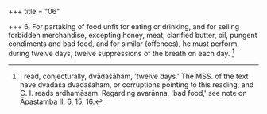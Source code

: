 +++
title = "06"

+++
6. For partaking of food unfit for eating or drinking, and for selling forbidden merchandise, excepting honey, meat, clarified butter, oil, pungent condiments and bad food, and for similar (offences), he must perform, during twelve days, twelve suppressions of the breath on each day. [^3] 


[^3]:  I read, conjecturally, dvādaśāham, 'twelve days.' The MSS. of the text have dvādaśa dvādaśāham, or corruptions pointing to this reading, and C. I. reads ardhamāsam. Regarding avarānna, 'bad food,' see note on Āpastamba II, 6, 15, 16.
